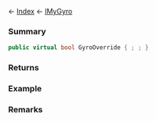 ← [Index](Api-Index) ← [IMyGyro](Sandbox.ModAPI.Ingame.IMyGyro)

### Summary

```csharp
public virtual bool GyroOverride { ; ; }
```

### Returns

### Example

### Remarks

